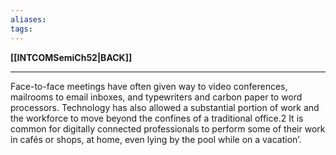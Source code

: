 ```yaml
---
aliases:
tags:
---
```

**[[INTCOMSemiCh52|BACK]]**

---
Face-to-face meetings have often given way to video conferences, mailrooms to email inboxes, and typewriters and carbon paper to word processors. Technology has also allowed a substantial portion of work and the workforce to move beyond the confines of a traditional office.2 It is common for digitally connected professionals to perform some of their work in cafés or shops, at home, even lying by the pool while on a vacation’.
